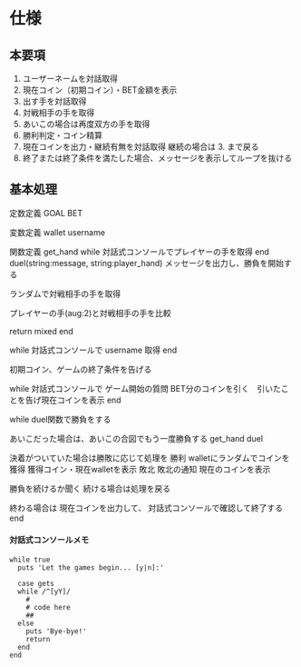 # 仕様

## 本要項
1. ユーザーネームを対話取得
2. 現在コイン（初期コイン）・BET金額を表示
3. 出す手を対話取得
4. 対戦相手の手を取得
5. あいこの場合は再度双方の手を取得
6. 勝利判定・コイン精算
7. 現在コインを出力・継続有無を対話取得
   継続の場合は 3. まで戻る
8. 終了または終了条件を満たした場合、メッセージを表示してループを抜ける

## 基本処理

定数定義
  GOAL
  BET

変数定義
  wallet
  username
  
関数定義
get_hand
  while
    対話式コンソールでプレイヤーの手を取得
  end
duel(string:message, string:player_hand)
  メッセージを出力し、勝負を開始する
  
  ランダムで対戦相手の手を取得
  
  プレイヤーの手(aug:2)と対戦相手の手を比較

  return mixed
end
  
  
while
  対話式コンソールで username 取得
end

初期コイン、ゲームの終了条件を告げる

while
  対話式コンソールで ゲーム開始の質問
  BET分のコインを引く　引いたことを告げ現在コインを表示
end

while
  duel関数で勝負をする

あいこだった場合は、あいこの合図でもう一度勝負する
  get_hand
  duel

決着がついていた場合は勝敗に応じて処理を
  勝利
    walletにランダムでコインを獲得
    獲得コイン・現在walletを表示
  敗北
    敗北の通知 現在のコインを表示

勝負を続けるか聞く
  続ける場合は処理を戻る
  
  終わる場合は
  現在コインを出力して、
  対話式コンソールで確認して終了する
end


#### 対話式コンソールメモ

```
while true
  puts 'Let the games begin... [y|n]:'
  
  case gets
  while /^[yY]/
    #
    # code here
    ##
  else
    puts 'Bye-bye!'
    return
  end
end
```